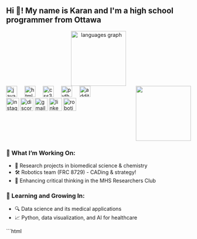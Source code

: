 <h2 align="left">Hi 👋! My name is Karan and I'm a high school programmer from Ottawa</h2>

<div align="center">
  <img src="https://github-readme-stats.vercel.app/api/top-langs?username=karan-kirpalani&locale=en&hide_title=false&layout=compact&card_width=320&langs_count=5&theme=dracula&hide_border=false" height="150" alt="languages graph" />
</div>

<img align="right" height="150" src="https://camo.githubusercontent.com/514f682a0b43a9422eee5d9e1d81ef2b7c866247575a96f1080913870d87f0e9/68747470733a2f2f63646e612e61727473746174696f6e2e636f6d2f702f6173736574732f696d616765732f696d616765732f3032382f3130322f3035382f6f726967696e616c2f706978656c2d6a6566662d6d61747269782d732e6769663f31353933343837323633" />

<div align="left">
  <img src="https://cdn.jsdelivr.net/gh/devicons/devicon/icons/javascript/javascript-original.svg" height="30" alt="javascript logo" />
  <img width="12" />
  <img src="https://cdn.jsdelivr.net/gh/devicons/devicon/icons/html5/html5-original.svg" height="30" alt="html5 logo" />
  <img width="12" />
  <img src="https://cdn.jsdelivr.net/gh/devicons/devicon/icons/css3/css3-original.svg" height="30" alt="css3 logo" />
  <img width="12" />
  <img src="https://cdn.jsdelivr.net/gh/devicons/devicon/icons/python/python-original.svg" height="30" alt="python logo" />
  <img width="12" />
  <img src="https://i.ytimg.com/vi/CFhgUwev8po/maxresdefault.jpg?sqp=-oaymwEmCIAKENAF8quKqQMa8AEB-AH-CYAC0AWKAgwIABABGGUgZShlMA8=&rs=AOn4CLBW9s1yc9XsV-HoA-gtm00HoGkoNg" height="30" alt="additional logo" />
  <img width="12" />
</div>

<div align="left">
  <img src="https://img.shields.io/static/v1?message=Instagram&logo=instagram&label=&color=E4405F&logoColor=white&labelColor=&style=for-the-badge" height="35" alt="instagram logo" />
  <img src="https://img.shields.io/static/v1?message=Discord&logo=discord&label=&color=7289DA&logoColor=white&labelColor=&style=for-the-badge" height="35" alt="discord logo" />
  <img src="https://img.shields.io/static/v1?message=Gmail&logo=gmail&label=&color=D14836&logoColor=white&labelColor=&style=for-the-badge" height="35" alt="gmail logo" />
  <img src="https://img.shields.io/static/v1?message=LinkedIn&logo=linkedin&label=&color=0077B5&logoColor=white&labelColor=&style=for-the-badge" height="35" alt="linkedin logo" />
  <img src="path/to/robotics_logo_bw.png" height="35" alt="robotics logo" /> <!-- Replace with the actual path to your black and white robotics logo -->
</div>

<br clear="both">

<h3 align="left">🚀 What I’m Working On:</h3>
<ul>
  <li>🧪 Research projects in biomedical science & chemistry</li>
  <li>🛠 Robotics team (FRC 8729) - CADing & strategy!</li>
  <li>🧠 Enhancing critical thinking in the MHS Researchers Club</li>
</ul>

<h3 align="left">🌱 Learning and Growing In:</h3>
<ul>
  <li>🔍 Data science and its medical applications</li>
  <li>📈 Python, data visualization, and AI for healthcare</li>
 </ul> ```html
</div>

<!---
Karan-Kirpalani/Karan-Kirpalani is a ✨ special ✨ repository because its `README.md` (this file) appears on your GitHub profile.
You can click the Preview link to take a look at your changes.
--->
